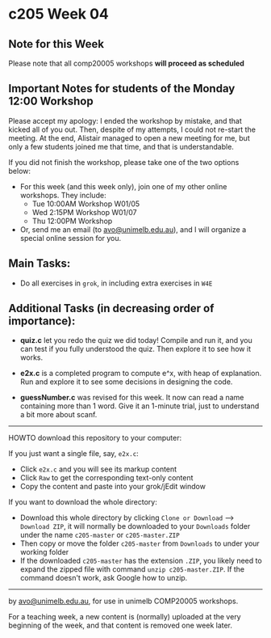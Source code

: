  c205 Week 04
=======
Note for this Week 
------------------
Please note that all comp20005 workshops **will proceed as scheduled**

Important Notes for students of the Monday 12:00 Workshop
----------------------------------------------------------
Please accept my apology: I ended the workshop by mistake, and that kicked
all of you out. Then, despite of my attempts, I could not re-start the meeting. 
At the end, Alistair managed to open a new meeting for me, but only a few students joined me that time, and that is understandable.

If you did not finish the workshop, please take one of the two options below:
  * For this week (and this week only), join one of my other online workshops. They include:
    * Tue 10:00AM Workshop W01/05
    * Wed 2:15PM  Workshop W01/07
    * Thu 12:00PM Workshop
  * Or, send me an email (to avo@unimelb.edu.au), and I will organize a special online session for you.



Main Tasks:
-------------
  * Do all exercises in `grok`, in including extra exercises in `W4E`
  

Additional Tasks (in decreasing order of importance):
-------------------
  * **quiz.c** let you redo the quiz we did today! Compile and run it, and you can test
if you fully understood the quiz. Then explore it to see how it works.

  * **e2x.c** is a completed program to compute e^x, with heap of explanation. Run and explore it to see some decisions in designing the code. 

  * **guessNumber.c** was revised for this week. It now can read a name containing more than 1 word. Give it an 1-minute trial, just to understand a bit more about scanf.

 

------------------------------------------------------
HOWTO download this repository to your computer:

If you just want a single file, say, `e2x.c`:
  * Click `e2x.c` and you will see its markup content
  * Click `Raw` to get the corresponding text-only content 
  * Copy the content and paste into your grok/jEdit window


If you want to download the whole directory:
  * Download this whole directory by clicking `Clone or Download` --> `Download ZIP`, it will normally be downloaded to your `Downloads` folder under the name `c205-master` or `c205-master.ZIP`
  * Then copy or move the folder `c205-master` from `Downloads` to under your working folder
  * If the downloaded `c205-master` has the extension `.ZIP`, you likely need to expand the zipped file with command `unzip c205-master.ZIP`. If the command doesn't work, ask Google how to unzip.
 
-------------------------------------------------------------
by avo@unimelb.edu.au, for use in unimelb COMP20005 workshops.

For a teaching week, a new content is (normally) uploaded at the very beginning of the week, and that content is removed one week later.

